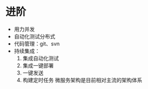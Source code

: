 # 进阶
- 用力并发
- 自动化测试分布式
- 代码管理：git、svn
- 持续集成：
	1. 集成自动化测试
	2. 集成一键部署
	3. 一键发送
	4. 构建定时任务
微服务架构是目前相对主流的架构体系
